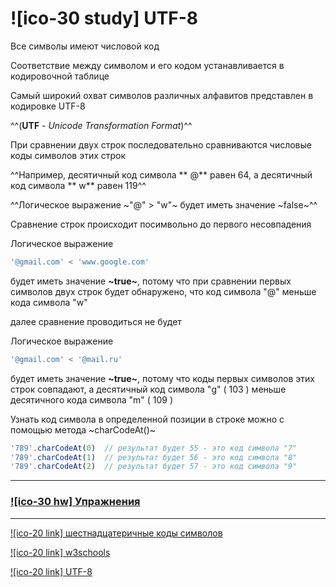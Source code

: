 # ![ico-30 study] UTF-8

Все символы имеют числовой код

Соответствие между символом и его кодом устанавливается в кодировочной таблице

Самый широкий охват символов различных алфавитов представлен в кодировке UTF-8

^^(**UTF** - _Unicode Transformation Format_)^^

При сравнении двух строк последовательно сравниваются числовые коды символов этих строк

^^Например, десятичный код символа ** @** равен 64, а десятичный код символа ** w** равен 119^^

^^Логическое выражение ~"@" > "w"~ будет иметь значение ~false~^^

Сравнение строк происходит посимвольно до первого несовпадения

Логическое выражение

~~~js
'@gmail.com' < 'www.google.com'
~~~

будет иметь значение **~true~**, потому что при сравнении первых символов двух строк будет обнаружено, что код символа "@" меньше кода символа "w"

далее сравнение проводиться не будет

Логическое выражение

~~~js
'@gmail.com' < '@mail.ru'
~~~

будет иметь значение **~true~**, потому что коды первых символов этих строк совпадают, а десятичный код символа "g" ( 103 ) меньше десятичного кода символа "m" ( 109 )

Узнать код символа в определенной позиции в строке можно с помощью метода ~charCodeAt()~

~~~js
'789'.charCodeAt(0)  // результат будет 55 - это код символа "7"
'789'.charCodeAt(1)  // результат будет 56 - это код символа "8"
'789'.charCodeAt(2)  // результат будет 57 - это код символа "9"
~~~

________________________________________________________

### [![ico-30 hw] Упражнения](https://docs.google.com/forms/d/e/1FAIpQLSdsKuS6kG1r5O3H62G_m32NK8a88jmFmJ5e4N2uAiDLAb31xQ/viewform)

_____________________________________________________________

[![ico-20 link] шестнадцатеричные коды символов](https://www.fileformat.info/info/charset/UTF-8/list.htm "шестнадцатеричные коды символов")

[![ico-20 link] w3schools](https://www.w3schools.com/html/html_symbols.asp)

[![ico-20 link] UTF-8](http://i.voenmeh.ru/kafi5/Kam.loc/inform/UTF-8.htm)
